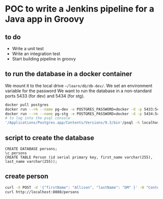 # POC to write a Jenkins pipeline for a Java app in Groovy
## to do

* Write a unit test
* Write an integration test
* Start building pipeline in groovy

## to run the database in a docker container

We mount it to the local drive `~/learn/db/db-dev/`.
We set an environment variable for the password
We want to run the database in a non-standard ports 5433 (for dev) and 5434 (for stg).
```bash
docker pull postgres
docker run --rm --name pg-dev -e POSTGRES_PASSWORD=docker -d -p 5433:5432 -v $HOME/learn/db/dev:/var/lib/postgresql/data -e POSTGRES_PASSWORD=docker postgres
docker run --rm --name pg-stg -e POSTGRES_PASSWORD=docker -d -p 5434:5432 -v $HOME/learn/db/stg:/var/lib/postgresql/data -e POSTGRES_PASSWORD=docker postgres
# to log into the psql console
'/Applications/Postgres.app/Contents/Versions/9.3/bin'/psql -h localhost -p5433 -Upostgres
```

## script to create the database
```psql
CREATE DATABASE persons;
\c persons
CREATE TABLE Person (id serial primary key, first_name varchar(255), last_name varchar(255));
```

## create person
```bash
curl -X POST -d '{"firstName": "Allison", "lastName": "DM" }' -H "Content-type: application/json" http://localhost:8080/persons
curl http://localhost:8080/persons
```